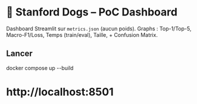 # 🐶 Stanford Dogs – PoC Dashboard
Dashboard Streamlit sur `metrics.json` (aucun poids). Graphs : Top-1/Top-5, Macro-F1/Loss, Temps (train/eval), Taille, + Confusion Matrix.

## Lancer
docker compose up --build
# http://localhost:8501
